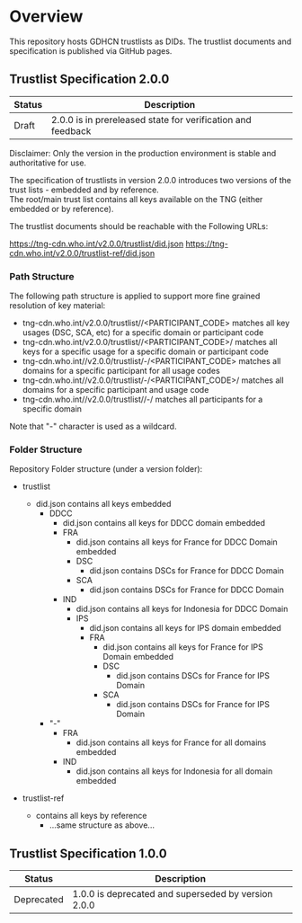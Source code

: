 # Overview

This repository hosts GDHCN trustlists as DIDs.
The trustlist documents and specification is published via GitHub pages.


## Trustlist Specification 2.0.0

| Status | Description                                                 |
| ------ |-------------------------------------------------------------|
| Draft  | 2.0.0 is in prereleased state for verification and feedback |

Disclaimer: Only the version in the production environment is stable and authoritative for use.

The specification of trustlists in version 2.0.0 introduces two versions of the trust lists - embedded and by reference.  
The root/main trust list contains all keys available on the TNG (either embedded or by reference).  

The trustlist documents should be reachable with the Following URLs:

https://tng-cdn.who.int/v2.0.0/trustlist/did.json
https://tng-cdn.who.int/v2.0.0/trustlist-ref/did.json

### Path Structure

The following path structure is applied to support more fine grained resolution of key material:

* tng-cdn.who.int/v2.0.0/trustlist/<DOMAIN>/<PARTICIPANT_CODE> matches all key usages (DSC, SCA, etc) for a specific domain or participant code
* tng-cdn.who.int/v2.0.0/trustlist/<DOMAIN>/<PARTICIPANT_CODE>/<USAGE> matches all keys for a specific usage for a specific domain or participant code
* tng-cdn.who.int//v2.0.0/trustlist/-/<PARTICIPANT_CODE> matches all domains for a specific participant for all usage codes
* tng-cdn.who.int//v2.0.0/trustlist/-/<PARTICIPANT_CODE>/<USAGE> matches all domains for a specific participant and usage code
* tng-cdn.who.int//v2.0.0/trustlist/<DOMAIN>/-/<USAGE> matches all participants for a specific domain

Note that "-" character is used as a wildcard.

### Folder Structure

Repository Folder structure (under a version folder):

* trustlist
  * did.json contains all keys embedded
    * DDCC
      * did.json contains all keys for DDCC domain embedded
      * FRA
        * did.json contains all keys for France for DDCC Domain embedded
        * DSC
          * did.json contains DSCs for France for DDCC Domain
        * SCA
          * did.json contains DSCs for France for DDCC Domain
      * IND
        * did.json contains all keys for Indonesia for DDCC Domain
        * IPS
          * did.json contains all keys for IPS domain embedded
          * FRA
            * did.json contains all keys for France for IPS Domain embedded
            * DSC
              * did.json contains DSCs for France for IPS Domain
            * SCA
              * did.json contains DSCs for France for IPS Domain
    * "-"
      * FRA
        * did.json contains all keys for France for all domains embedded
      * IND
        * did.json contains all keys for Indonesia for all domain embedded

* trustlist-ref
  * contains all keys by reference
    * ...same structure as above...


## Trustlist Specification 1.0.0


| Status     | Description                                         |
|------------|-----------------------------------------------------|
| Deprecated | 1.0.0 is deprecated and superseded by version 2.0.0 |